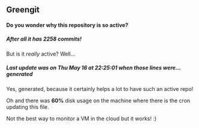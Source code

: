 ## Greengit

#### Do you wonder why this repository is so active?

##### After all it has 2258 commits!

But is it *really* active? Well...

##### Last update was on Thu May 16 at 22:25:01 when those lines were... generated

Yes, generated, because it certainly helps a lot to have such an active repo!

Oh and there was **60%** disk usage on the machine
where there is the cron updating this file.

Not the best way to monitor a VM in the cloud but it works! :)
